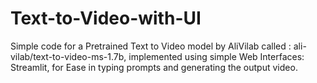 # Text-to-Video-with-UI
Simple code for a Pretrained Text to Video model by AliVilab called : ali-vilab/text-to-video-ms-1.7b, implemented using simple Web Interfaces: Streamlit, for Ease in typing prompts and generating the output video.

